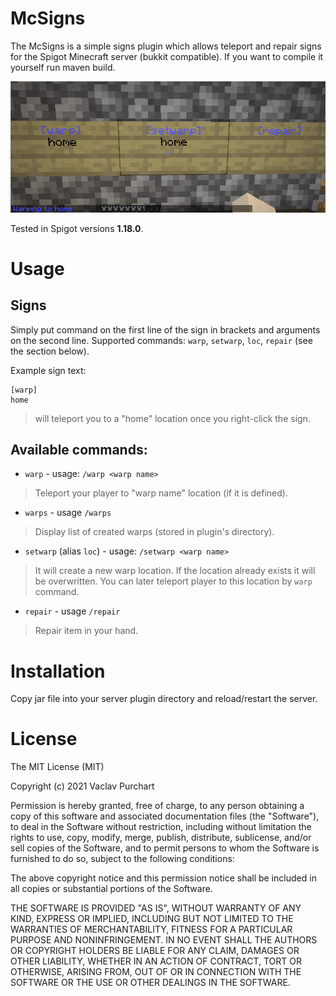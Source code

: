 # McSigns

The McSigns is a simple signs plugin which allows teleport and repair signs for the Spigot Minecraft server (bukkit compatible). If you want to compile it yourself run maven build.

 ![McSigns](/warp.png)

Tested in Spigot versions **1.18.0**.

# Usage
## Signs
Simply put command on the first line of the sign in brackets and arguments on the second line. Supported commands: `warp`, `setwarp`, `loc`, `repair` (see the section below).

Example sign text:
```
[warp]
home
```
> will teleport you to a "home" location once you right-click the sign.

## Available commands:

- `warp` - usage: `/warp <warp name>`
> Teleport your player to "warp name" location (if it is defined).
- `warps` - usage `/warps` 
> Display list of created warps (stored in plugin's directory).
- `setwarp` (alias `loc`) - usage: `/setwarp <warp name>`
> It will create a new warp location. If the location already exists it will be overwritten. You can later teleport player to this location by `warp` command.
- `repair` - usage `/repair`
> Repair item in your hand.

# Installation

Copy jar file into your server plugin directory and reload/restart the server.

# License

The MIT License (MIT)

Copyright (c) 2021 Vaclav Purchart

Permission is hereby granted, free of charge, to any person obtaining a copy of this software and associated documentation files (the "Software"), to deal in the Software without restriction, including without limitation the rights to use, copy, modify, merge, publish, distribute, sublicense, and/or sell copies of the Software, and to permit persons to whom the Software is furnished to do so, subject to the following conditions:

The above copyright notice and this permission notice shall be included in all copies or substantial portions of the Software.

THE SOFTWARE IS PROVIDED "AS IS", WITHOUT WARRANTY OF ANY KIND, EXPRESS OR IMPLIED, INCLUDING BUT NOT LIMITED TO THE WARRANTIES OF MERCHANTABILITY, FITNESS FOR A PARTICULAR PURPOSE AND NONINFRINGEMENT. IN NO EVENT SHALL THE AUTHORS OR COPYRIGHT HOLDERS BE LIABLE FOR ANY CLAIM, DAMAGES OR OTHER LIABILITY, WHETHER IN AN ACTION OF CONTRACT, TORT OR OTHERWISE, ARISING FROM, OUT OF OR IN CONNECTION WITH THE SOFTWARE OR THE USE OR OTHER DEALINGS IN THE SOFTWARE.
